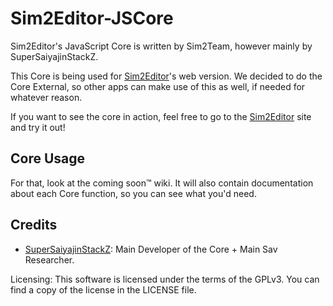 # Sim2Editor-JSCore

Sim2Editor's JavaScript Core is written by Sim2Team, however mainly by SuperSaiyajinStackZ.

This Core is being used for [Sim2Editor](https://github.com/Sim2Team/Sim2Editor)'s web version. We decided to do the Core External, so other apps can make use of this as well, if needed for whatever reason.

If you want to see the core in action, feel free to go to the [Sim2Editor](https://sim2team.github.io/Sim2Editor) site and try it out!


## Core Usage

For that, look at the coming soon:tm: wiki. It will also contain documentation about each Core function, so you can see what you'd need.

## Credits

- [SuperSaiyajinStackZ](https://github.com/SuperSaiyajinStackZ): Main Developer of the Core + Main Sav Researcher.


Licensing:
This software is licensed under the terms of the GPLv3. You can find a copy of the license in the LICENSE file.